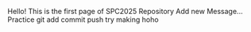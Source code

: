 Hello!
This is the first page of SPC2025 Repository
Add new Message... Practice git add commit push
try making hoho